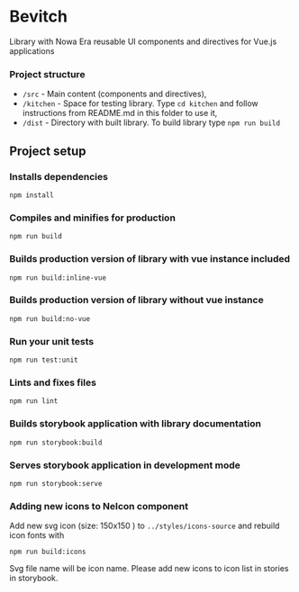 # Bevitch #

Library with Nowa Era reusable UI components and directives for Vue.js applications

### Project structure ###

* `/src` - Main content (components and directives),
* `/kitchen` - Space for testing library. Type `cd kitchen` and follow instructions from README.md in this folder to use it,
* `/dist` - Directory with built library. To build library type `npm run build`

## Project setup

### Installs dependencies
```
npm install
```

### Compiles and minifies for production
```
npm run build
```

### Builds production version of library with vue instance included
```
npm run build:inline-vue
```

### Builds production version of library without vue instance
```
npm run build:no-vue
```

### Run your unit tests
```
npm run test:unit
```

### Lints and fixes files
```
npm run lint
```

### Builds storybook application with library documentation
```
npm run storybook:build
```

### Serves storybook application in development mode
```
npm run storybook:serve
```
### Adding new icons to NeIcon component

Add new svg icon (size: 150x150 ) to `../styles/icons-source` and rebuild icon fonts with
```
npm run build:icons
```
Svg file name will be icon name.
Please add new icons to icon list in stories in storybook.
